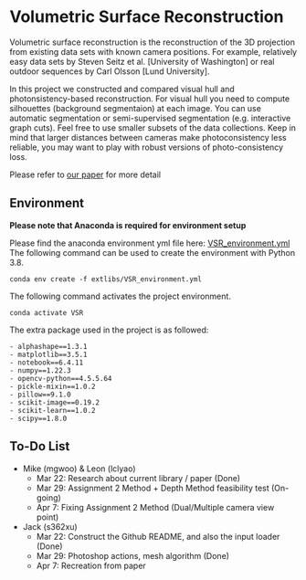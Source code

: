 # Volumetric Surface Reconstruction

Volumetric surface reconstruction is the reconstruction of  the 3D projection from 
 existing data sets with known camera positions. For example, relatively easy data sets by
Steven Seitz et al. [University of Washington] or real outdoor sequences by Carl
Olsson [Lund University]. 

In this project we constructed and compared visual hull and photonsistency-based
reconstruction. For visual hull you need to compute silhouettes (background segmentaion) at each image. 
You can use automatic segmentation or semi-supervised segmentation (e.g. interactive graph cuts). Feel
free to use smaller subsets of the data collections. Keep in mind that larger
distances between cameras make photoconsistency less reliable, you may want to
play with robust versions of photo-consistency loss.

Please refer to [our paper](Report.pdf) for more detail

## Environment

**Please note that Anaconda is required for environment setup**

Please find the anaconda environment yml file here: [VSR_environment.yml](extlibs/VSR_environment.yml)
The following command can be used to create the environment with Python 3.8.
```
conda env create -f extlibs/VSR_environment.yml
```
The following command activates the project environment. 
```
conda activate VSR
```

The extra package used in the project is as followed:
```
- alphashape==1.3.1
- matplotlib==3.5.1
- notebook==6.4.11
- numpy==1.22.3
- opencv-python==4.5.5.64
- pickle-mixin==1.0.2
- pillow==9.1.0
- scikit-image==0.19.2
- scikit-learn==1.0.2
- scipy==1.8.0
```

## To-Do List

* Mike (mgwoo) & Leon (lclyao) 
  * Mar 22: Research about current library / paper (Done)
  * Mar 29: Assignment 2 Method + Depth Method feasibility test (On-going)
  * Apr 7: Fixing Assignment 2 Method (Dual/Multiple camera view point)
* Jack (s362xu) 
  * Mar 22: Construct the Github README, and also the input loader (Done)
  * Mar 29: Photoshop actions, mesh algorithm (Done)
  * Apr 7: Recreation from paper
